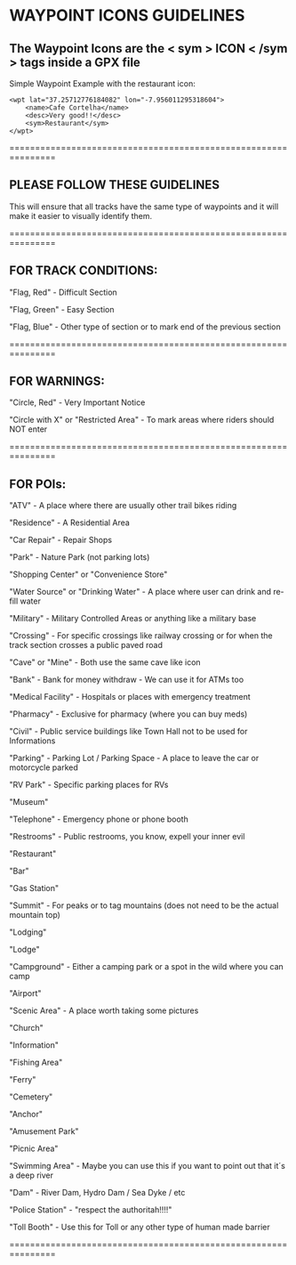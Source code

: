 # WAYPOINT ICONS GUIDELINES


## The Waypoint Icons are the < sym > ICON < /sym > tags inside a GPX file


Simple Waypoint Example with the restaurant icon:


    <wpt lat="37.25712776184082" lon="-7.956011295318604">
        <name>Cafe Cortelha</name>
        <desc>Very good!!</desc>
        <sym>Restaurant</sym>
    </wpt>


===============================================================

## PLEASE FOLLOW THESE GUIDELINES

This will ensure that all tracks have the same type of waypoints and it will make it easier to visually identify them.

===============================================================


## FOR TRACK CONDITIONS:


"Flag, Red" - Difficult Section

"Flag, Green" - Easy Section

"Flag, Blue" - Other type of section or to mark end of the previous section

===============================================================

## FOR WARNINGS:


"Circle, Red" - Very Important Notice

"Circle with X" or "Restricted Area" - To mark areas where riders should NOT enter

===============================================================

## FOR POIs:


"ATV" - A place where there are usually other trail bikes riding

"Residence" - A Residential Area

"Car Repair" - Repair Shops

"Park" - Nature Park (not parking lots)

"Shopping Center" or "Convenience Store"

"Water Source" or "Drinking Water" - A place where user can drink and re-fill water

"Military" - Military Controlled Areas or anything like a military base

"Crossing" - For specific crossings like railway crossing or for when the track section crosses a public paved road

"Cave" or "Mine" - Both use the same cave like icon

"Bank" - Bank for money withdraw - We can use it for ATMs too

"Medical Facility" - Hospitals or places with emergency treatment

"Pharmacy" - Exclusive for pharmacy (where you can buy meds)

"Civil" - Public service buildings like Town Hall not to be used for Informations

"Parking" - Parking Lot / Parking Space - A place to leave the car or motorcycle parked

"RV Park" - Specific parking places for RVs

"Museum"

"Telephone" - Emergency phone or phone booth

"Restrooms" - Public restrooms, you know, expell your inner evil

"Restaurant"

"Bar"

"Gas Station"

"Summit" - For peaks or to tag mountains (does not need to be the actual mountain top)

"Lodging"

"Lodge"

"Campground" - Either a camping park or a spot in the wild where you can camp

"Airport"

"Scenic Area" - A place worth taking some pictures

"Church"

"Information"

"Fishing Area"

"Ferry"

"Cemetery"

"Anchor"

"Amusement Park"

"Picnic Area"

"Swimming Area" - Maybe you can use this if you want to point out that it´s a deep river

"Dam" - River Dam, Hydro Dam / Sea Dyke / etc

"Police Station" - "respect the authoritah!!!!"

"Toll Booth" - Use this for Toll or any other type of human made barrier

===============================================================
